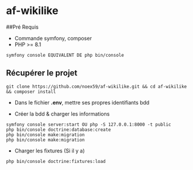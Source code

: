 # af-wikilike

##Pré Requis
* Commande symfony, composer
* PHP >= 8.1

```
symfony console EQUIVALENT DE php bin/console
```

## Récupérer le projet

```
git clone https://github.com/noex59/af-wikilike.git && cd af-wikilike && composer install
```

* Dans le fichier **.env**, mettre ses propres identifiants bdd

* Créer la bdd & charger les informations

```
symfony console server:start OU php -S 127.0.0.1:8000 -t public
php bin/console doctrine:database:create
php bin/console make:migration
php bin/console make:migration
```

* Charger les fixtures (Si il y a)
```
php bin/console doctrine:fixtures:load
```
